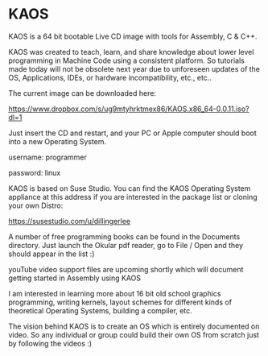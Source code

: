 # KAOS
KAOS is a 64 bit bootable Live CD image with tools for Assembly, C & C++.

KAOS was created to teach, learn, and share knowledge about lower level programming in Machine Code using a consistent platform. 
So tutorials made today will not be obsolete next year due to unforeseen updates of the OS, Applications, IDEs, or hardware incompatibility, etc., etc..

The current image can be downloaded here:

https://www.dropbox.com/s/ug9mtyhrktmex86/KAOS.x86_64-0.0.11.iso?dl=1

Just insert the CD and restart, and your PC or Apple computer should boot into a new Operating System.

username: programmer

password: linux

KAOS is based on Suse Studio. You can find the KAOS Operating System appliance at this address if you are interested in the package list or cloning your own Distro:

https://susestudio.com/u/dillingerlee

A number of free programming books can be found in the Documents directory. Just launch the Okular pdf reader, go to File / Open and they should appear in the list :)

youTube video support files are upcoming shortly which will document getting started in Assembly using KAOS

I am interested in learning more about 16 bit old school graphics programming, writing kernels, layout schemes for different kinds of theoretical Operating Systems, building a compiler, etc.

The vision behind KAOS is to create an OS which is entirely documented on video. So any individual or group could build their own OS from scratch just by following the videos :)
